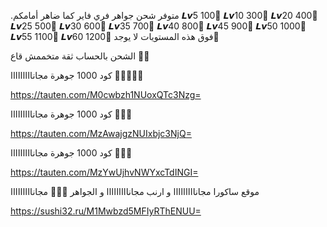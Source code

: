 .متوفر شحن جواهر فري فاير كما ضاهر أمامكم 
𝙇𝙫5         100💎
𝙇𝙫10        300💎
𝙇𝙫20        400💎
𝙇𝙫25        500💎
𝙇𝙫30        600💎
𝙇𝙫35        700💎
𝙇𝙫40        800💎
𝙇𝙫45        900💎
𝙇𝙫50        1000💎
𝙇𝙫55        1100💎
𝙇𝙫60        1200💎
فوق هذه المستويات لا يوجد🙏

الشحن بالحساب ثقة متخممش قاع 🤝🥰

كود 1000 جوهرة مجانااااااااا 💎💎💎💎💎

https://tauten.com/M0cwbzh1NUoxQTc3Nzg=

كود 1000 جوهرة مجانااااااااا 💎💎💎

https://tauten.com/MzAwajgzNUIxbjc3NjQ=

كود 1000 جوهرة مجانااااااااا 💎💎💎

https://tauten.com/MzYwUjhvNWYxcTdINGI=

موقع ساكورا مجانااااااااا و ارنب مجانااااااااا و الجواهر 💎💎💎 مجانااااااااا

 https://sushi32.ru/M1Mwbzd5MFIyRThENUU=
